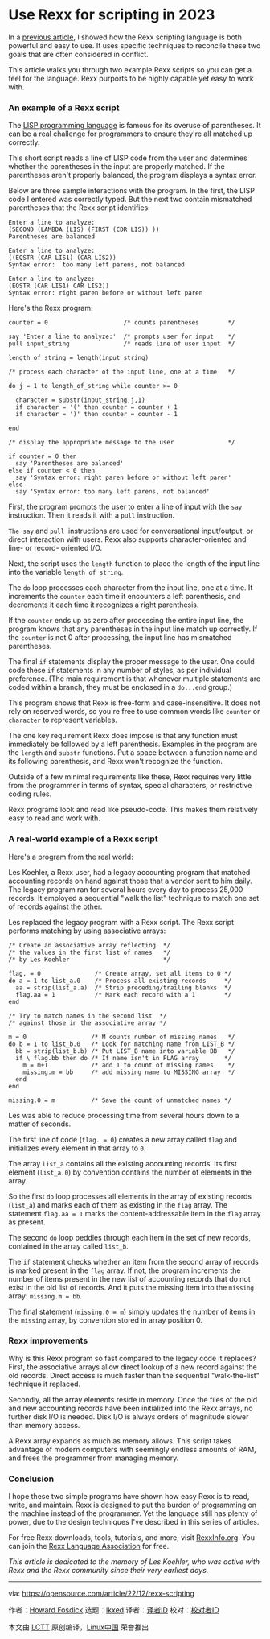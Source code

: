 [#]: subject: "Use Rexx for scripting in 2023"
[#]: via: "https://opensource.com/article/22/12/rexx-scripting"
[#]: author: "Howard Fosdick https://opensource.com/users/howtech"
[#]: collector: "lkxed"
[#]: translator: "MjSeven"
[#]: reviewer: " "
[#]: publisher: " "
[#]: url: " "

Use Rexx for scripting in 2023
======

In a [previous article][1], I showed how the Rexx scripting language is both powerful and easy to use. It uses specific techniques to reconcile these two goals that are often considered in conflict.

This article walks you through two example Rexx scripts so you can get a feel for the language. Rexx purports to be highly capable yet easy to work with.

### An example of a Rexx script

The [LISP programming language][2] is famous for its overuse of parentheses. It can be a real challenge for programmers to ensure they're all matched up correctly.

This short script reads a line of LISP code from the user and determines whether the parentheses in the input are properly matched. If the parentheses aren't properly balanced, the program displays a syntax error.

Below are three sample interactions with the program. In the first, the LISP code I entered was correctly typed. But the next two contain mismatched parentheses that the Rexx script identifies:

```
Enter a line to analyze:
(SECOND (LAMBDA (LIS) (FIRST (CDR LIS)) ))
Parentheses are balanced

Enter a line to analyze:
((EQSTR (CAR LIS1) (CAR LIS2))
Syntax error:  too many left parens, not balanced

Enter a line to analyze:
(EQSTR (CAR LIS1) CAR LIS2))
Syntax error: right paren before or without left paren
```

Here's the Rexx program:

```
counter = 0                     /* counts parentheses        */

say 'Enter a line to analyze:'  /* prompts user for input    */
pull input_string               /* reads line of user input  */

length_of_string = length(input_string)

/* process each character of the input line, one at a time   */

do j = 1 to length_of_string while counter >= 0

  character = substr(input_string,j,1)
  if character = '(' then counter = counter + 1
  if character = ')' then counter = counter - 1    

end

/* display the appropriate message to the user               */

if counter = 0 then 
  say 'Parentheses are balanced'
else if counter < 0 then
  say 'Syntax error: right paren before or without left paren'
else 
  say 'Syntax error: too many left parens, not balanced'
```

First, the program prompts the user to enter a line of input with the `say` instruction. Then it reads it with a `pull` instruction.

`The say` and `pull`  instructions are used for conversational input/output, or direct interaction with users. Rexx also supports character-oriented and line- or record- oriented I/O.

Next, the script uses the `length` function to place the length of the input line into the variable `length_of_string`.

The `do` loop processes each character from the input line, one at a time. It increments the `counter` each time it encounters a left parenthesis, and decrements it each time it recognizes a right parenthesis.

If the `counter` ends up as zero after processing the entire input line, the program knows that any parentheses in the input line match up correctly. If the `counter` is not 0 after processing, the input line has mismatched parentheses.

The final `if` statements display the proper message to the user. One could code these `if` statements in any number of styles, as per individual preference. (The main requirement is that whenever multiple statements are coded within a branch, they must be enclosed in a `do...end` group.)

This program shows that Rexx is free-form and case-insensitive. It does not rely on reserved words, so you're free to use common words like `counter` or `character` to represent variables.

The one key requirement Rexx does impose is that any function must immediately be followed by a left parenthesis. Examples in the program are the `length` and `substr` functions. Put a space between a function name and its following parenthesis, and Rexx won't recognize the function.

Outside of a few minimal requirements like these, Rexx requires very little from the programmer in terms of syntax, special characters, or restrictive coding rules.

Rexx programs look and read like pseudo-code. This makes them relatively easy to read and work with.

### A real-world example of a Rexx script

Here's a program from the real world:

Les Koehler, a Rexx user, had a legacy accounting program that matched accounting records on hand against those that a vendor sent to him daily. The legacy program ran for several hours every day to process 25,000 records. It employed a sequential "walk the list" technique to match one set of records against the other.

Les replaced the legacy program with a Rexx script. The Rexx script performs matching by using associative arrays:

```
/* Create an associative array reflecting  */
/* the values in the first list of names   */
/* by Les Koehler                          */

flag. = 0               /* Create array, set all items to 0 */
do a = 1 to list_a.0    /* Process all existing records     */
  aa = strip(list_a.a)  /* Strip preceding/trailing blanks  */
  flag.aa = 1           /* Mark each record with a 1        */
end

/* Try to match names in the second list  */
/* against those in the associative array */ 

m = 0                  /* M counts number of missing names   */
do b = 1 to list_b.0   /* Look for matching name from LIST_B */
  bb = strip(list_b.b) /* Put LIST_B name into variable BB   */
  if \ flag.bb then do /* If name isn't in FLAG array       */
    m = m+1            /* add 1 to count of missing names    */
    missing.m = bb     /* add missing name to MISSING array  */
  end
end

missing.0 = m          /* Save the count of unmatched names */
```

Les was able to reduce processing time from several hours down to a matter of seconds.

The first line of code (`flag. = 0`) creates a new array called `flag` and initializes every element in that array to `0`.

The array `list_a` contains all the existing accounting records. Its first element (`list_a.0`) by convention contains the number of elements in the array.

So the first `do` loop processes all elements in the array of existing records (`list_a`) and marks each of them as existing in the `flag` array. The statement `flag.aa = 1` marks the content-addressable item in the `flag` array as present.

The second `do` loop peddles through each item in the set of new records, contained in the array called `list_b`.

The `if` statement checks whether an item from the second array of records is marked present in the `flag` array. If not, the program increments the number of items present in the new list of accounting records that do not exist in the old list of records. And it puts the missing item into the `missing` array: `missing.m = bb`.

The final statement (`missing.0 = m`) simply updates the number of items in the `missing` array, by convention stored in array position 0.

### Rexx improvements

Why is this Rexx program so fast compared to the legacy code it replaces? First, the associative arrays allow direct lookup of a new record against the old records. Direct access is much faster than the sequential "walk-the-list" technique it replaced.

Secondly, all the array elements reside in memory. Once the files of the old and new accounting records have been initialized into the Rexx arrays, no further disk I/O is needed. Disk I/O is always orders of magnitude slower than memory access.

A Rexx array expands as much as memory allows. This script takes advantage of modern computers with seemingly endless amounts of RAM, and frees the programmer from managing memory.

### Conclusion

I hope these two simple programs have shown how easy Rexx is to read, write, and maintain. Rexx is designed to put the burden of programming on the machine instead of the programmer. Yet the language still has plenty of power, due to the design techniques I've described in this series of articles.

For free Rexx downloads, tools, tutorials, and more, visit [RexxInfo.org][3]. You can join the [Rexx Language Association][4] for free.

_This article is dedicated to the memory of Les Koehler, who was active with Rexx and the Rexx community since their very earliest days._

--------------------------------------------------------------------------------

via: https://opensource.com/article/22/12/rexx-scripting

作者：[Howard Fosdick][a]
选题：[lkxed][b]
译者：[译者ID](https://github.com/译者ID)
校对：[校对者ID](https://github.com/校对者ID)

本文由 [LCTT](https://github.com/LCTT/TranslateProject) 原创编译，[Linux中国](https://linux.cn/) 荣誉推出

[a]: https://opensource.com/users/howtech
[b]: https://github.com/lkxed
[1]: https://opensource.com/article/22/10/rexx-scripting-language
[2]: https://opensource.com/article/21/5/learn-lisp
[3]: http://www.RexxInfo.org
[4]: http://www.RexxLA.org
